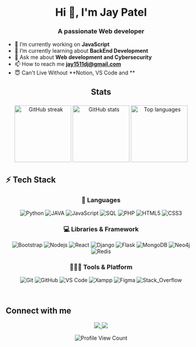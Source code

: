 <h1 align="center">Hi 👋, I'm Jay Patel</h1>
<h3 align="center">A passionate Web developer</h3>

- 🔭 I’m currently working on **JavaScript**
- 🌱 I’m currently learning about **BackEnd Development**
- 💬 Ask me about **Web development and Cybersecurity**
- 📫 How to reach me **jay1511dj@gmail.com**
- 😇 Can't Live Without **Notion, VS Code and **

###

<h2 align="center">Stats</h2>

###

<div align="center">
  <img src="https://streak-stats.demolab.com?user=jayy1511&theme=github-dark&hide_border=true&border_radius=5" height="150" alt="GitHub streak" />
  <img src="https://github-readme-stats.vercel.app/api?username=jayy1511&show_icons=true&theme=github_dark&hide_border=true" height="150" alt="GitHub stats" />
  <img src="https://github-readme-stats.vercel.app/api/top-langs/?username=jayy1511&layout=compact&theme=github_dark&hide_border=true" height="150" alt="Top languages" />
</div>

###

## ⚡ Tech Stack 

<div align="center">

### 🚀 Languages

![Python](https://img.shields.io/badge/Python-59666C?style=for-the-badge&logo=python&logoColor=306998)
![JAVA](https://img.shields.io/badge/Java-193D6C?style=for-the-badge&logo=java&logoColor=white)
![JavaScript](https://img.shields.io/badge/JavaScript-9769AD?style=for-the-badge&logo=javascript&logoColor=F7DF1E)
![SQL](https://img.shields.io/badge/MySQL-00000F?style=for-the-badge&logo=mysql&logoColor=white)
![PHP](https://img.shields.io/badge/PHP-00096C?style=for-the-badge&logo=php&logoColor=white)
![HTML5](https://img.shields.io/badge/HTML5-CB3837?style=for-the-badge&logo=html5&logoColor=white)
![CSS3](https://img.shields.io/badge/CSS3-F05032?style=for-the-badge&logo=css3&logoColor=white)

### 💻 Libraries & Framework

![Bootstrap](https://img.shields.io/badge/Bootstrap-563D7C?style=for-the-badge&logo=bootstrap&logoColor=white)
![Nodejs](https://img.shields.io/badge/Node.js-331932?style=for-the-badge&logo=nodedotjs&logoColor=white)
![React](https://img.shields.io/badge/React-F05032?style=for-the-badge&logo=react&logoColor=61DAFB)
![Django](https://img.shields.io/badge/Django-092E20?style=for-the-badge&logo=django&logoColor=white)
![Flask](https://img.shields.io/badge/Flask-000000?style=for-the-badge&logo=flask&logoColor=white)
![MongoDB](https://img.shields.io/badge/MongoDB-47A248?style=for-the-badge&logo=mongodb&logoColor=white)
![Neo4j](https://img.shields.io/badge/Neo4j-008CC1?style=for-the-badge&logo=neo4j&logoColor=white)
![Redis](https://img.shields.io/badge/Redis-DC382D?style=for-the-badge&logo=redis&logoColor=white)

### 🧑🏻‍💻 Tools & Platform

![Git](https://img.shields.io/badge/Git-F05032?style=for-the-badge&logo=git&logoColor=white)
![GitHub](https://img.shields.io/badge/GitHub-100000?style=for-the-badge&logo=github&logoColor=white)
![VS Code](https://img.shields.io/badge/Visual_Studio_Code-0078D4?style=for-the-badge&logo=visual%20studio%20code&logoColor=white)
![Xampp](https://img.shields.io/badge/Xampp-F37623?style=for-the-badge&logo=xampp&logoColor=white)
![Figma](https://img.shields.io/badge/Figma-000000?style=for-the-badge&logo=figma&logoColor=white)
![Stack_Overflow](https://img.shields.io/badge/Stack_Overflow-FE7A16?style=for-the-badge&logo=stack-overflow&logoColor=white)

</div>

<br>

## Connect with me

<p align="center">
  	<a href="https://www.linkedin.com/in/jay-patel-11012005j11012005" target="blank">
		<img src="https://img.shields.io/badge/linkedin-%2312100E.svg?&style=for-the-badge&logo=linkedin&logoColor=white&color=blue" />
	</a>
	<a href="https://www.instagram.com/_jay_11_01_?utm_source=ig_web_button_share_sheet&igsh=ZDNlZDc0MzIxNw==" target="blank">
		<img src="https://img.shields.io/badge/Instagram-E4405F?style=for-the-badge&logo=instagram&logoColor=white" />
	</a>
</p>

<p align="center">
  <img src="https://komarev.com/ghpvc/?username=jayy1511&style=for-the-badge&color=blue" alt="Profile View Count" />
</p>

